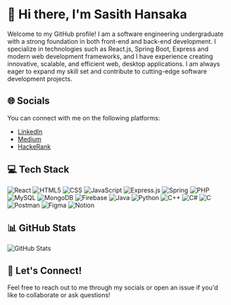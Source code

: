 
# 👋 Hi there, I'm Sasith Hansaka


Welcome to my GitHub profile! I am a software engineering undergraduate with a strong foundation in both front-end and back-end development. I specialize in technologies such as React.js, Spring Boot, Express and modern web development frameworks, and I have experience creating innovative, scalable, and efficient web, desktop applications. I am always eager to expand my skill set and contribute to cutting-edge software development projects.

## 🌐 Socials

You can connect with me on the following platforms:

- [LinkedIn](https://www.linkedin.com/in/sasith-hansaka/)
- [Medium](https://github.com/sasithhansaka)
- [HackeRank](https://www.hackerrank.com/profile/sasithhansaka285)

## 💻 Tech Stack
  ![React](https://img.shields.io/badge/React-61DAFB?style=for-the-badge&logo=react&logoColor=black) 
  ![HTML5](https://img.shields.io/badge/HTML5-E34F26?style=for-the-badge&logo=html5&logoColor=white)
  ![CSS](https://img.shields.io/badge/CSS-1572B6?style=for-the-badge&logo=css3&logoColor=white)
  ![JavaScript](https://img.shields.io/badge/JavaScript-F7DF1E?style=for-the-badge&logo=javascript&logoColor=black)
  ![Express.js](https://img.shields.io/badge/Express.js-000000?style=for-the-badge&logo=express&logoColor=white)
  ![Spring](https://img.shields.io/badge/Spring-6DB33F?style=for-the-badge&logo=spring&logoColor=white)
  ![PHP](https://img.shields.io/badge/PHP-777BB4?style=for-the-badge&logo=php&logoColor=white)
  ![MySQL](https://img.shields.io/badge/MySQL-4479A1?style=for-the-badge&logo=mysql&logoColor=white)
  ![MongoDB](https://img.shields.io/badge/MongoDB-47A248?style=for-the-badge&logo=mongodb&logoColor=white)
  ![Firebase](https://img.shields.io/badge/Firebase-FFCB2B?style=for-the-badge&logo=firebase&logoColor=black)
  ![Java](https://img.shields.io/badge/Java-007396?style=for-the-badge&logo=java&logoColor=white)
  ![Python](https://img.shields.io/badge/Python-3776AB?style=for-the-badge&logo=python&logoColor=white)
  ![C++](https://img.shields.io/badge/C++-00599C?style=for-the-badge&logo=cplusplus&logoColor=white)
  ![C#](https://img.shields.io/badge/C%23-239120?style=for-the-badge&logo=csharp&logoColor=white)
  ![C](https://img.shields.io/badge/C-00599C?style=for-the-badge&logo=c&logoColor=white)
  ![Postman](https://img.shields.io/badge/Postman-FF6C37?style=for-the-badge&logo=postman&logoColor=white)
  ![Figma](https://img.shields.io/badge/Figma-F24E1E?style=for-the-badge&logo=figma&logoColor=white)
  ![Notion](https://img.shields.io/badge/Notion-000000?style=for-the-badge&logo=notion&logoColor=white)



## 📊 GitHub Stats

![GitHub Stats](https://github-readme-stats.vercel.app/api?username=sasithhansaka&show_icons=true&count_private=true&bg_color=0D1117&border_color=ffffff&title_color=ffffff&text_color=ffffff&icon_color=ffffff)


## 🔧 Let's Connect!
Feel free to reach out to me through my socials or open an issue if you'd like to collaborate or ask questions!
<br>

